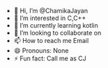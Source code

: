 - 👋 Hi, I’m @ChamikaJayan
- 👀 I’m interested in C,C++
- 🌱 I’m currently learning kotlin
- 💞️ I’m looking to collaborate on 
- 📫 How to reach me Email
- 😄 Pronouns: None
- ⚡ Fun fact: Call me as CJ

<!---
ChamikaJayan/ChamikaJayan is a ✨ special ✨ repository because its `README.md` (this file) appears on your GitHub profile.
You can click the Preview link to take a look at your changes.
--->
